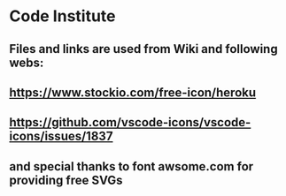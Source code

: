 # Code Institute

## Files and links are used from Wiki and following webs:
## https://www.stockio.com/free-icon/heroku
## https://github.com/vscode-icons/vscode-icons/issues/1837

## and special thanks to font awsome.com for providing free SVGs